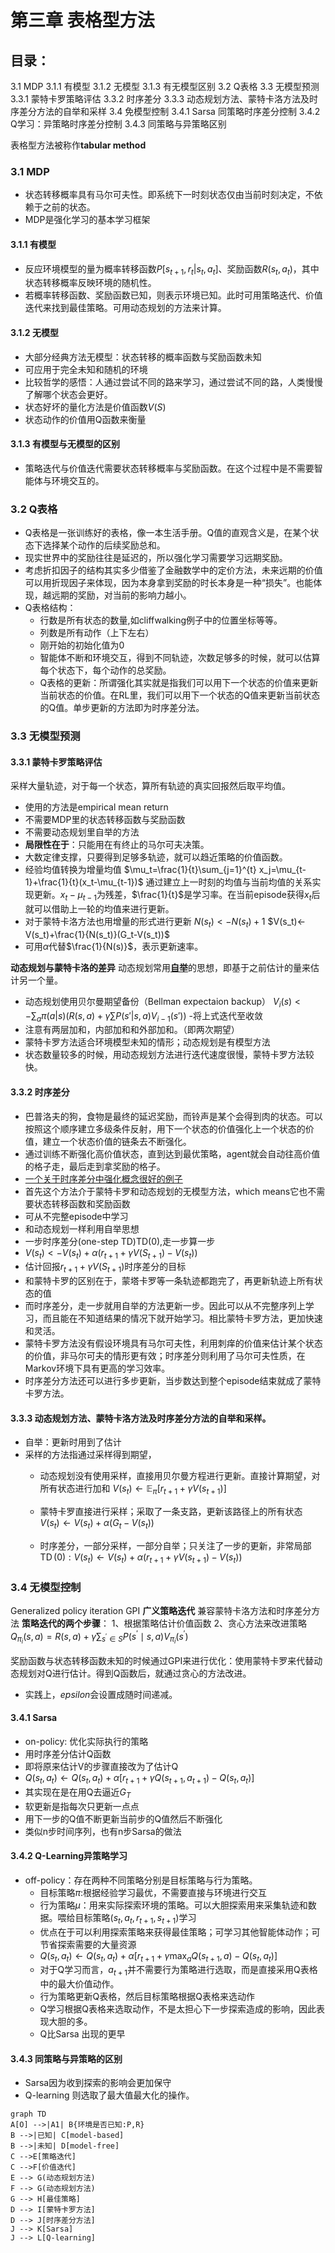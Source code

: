# 第三章 表格型方法
## 目录：
3.1 MDP
    3.1.1 有模型
    3.1.2 无模型
    3.1.3 有无模型区别
3.2 Q表格
3.3 无模型预测 
    3.3.1 蒙特卡罗策略评估
    3.3.2 时序差分
    3.3.3 动态规划方法、蒙特卡洛方法及时序差分方法的自举和采样
3.4 免模型控制
    3.4.1 Sarsa 同策略时序差分控制
    3.4.2 Q学习：异策略时序差分控制
    3.4.3 同策略与异策略区别
    
表格型方法被称作**tabular method**

### 3.1 MDP

* 状态转移概率具有马尔可夫性。即系统下一时刻状态仅由当前时刻决定，不依赖于之前的状态。
* MDP是强化学习的基本学习框架

#### 3.1.1 有模型

* 反应环境模型的量为概率转移函数$P[s_{t+1}, r_t|s_t,a_t]$、奖励函数$R(s_t,a_t)$，其中状态转移概率反映环境的随机性。
* 若概率转移函数、奖励函数已知，则表示环境已知。此时可用策略迭代、价值迭代来找到最佳策略。可用动态规划的方法来计算。

#### 3.1.2 无模型
- 大部分经典方法无模型：状态转移的概率函数与奖励函数未知
- 可应用于完全未知和随机的环境
- 比较哲学的感悟：人通过尝试不同的路来学习，通过尝试不同的路，人类慢慢了解哪个状态会更好。
- 状态好坏的量化方法是价值函数$V(S)$
- 状态动作的价值用Q函数来衡量

#### 3.1.3 有模型与无模型的区别
- 策略迭代与价值迭代需要状态转移概率与奖励函数。在这个过程中是不需要智能体与环境交互的。

### 3.2 Q表格
- Q表格是一张训练好的表格，像一本生活手册。Q值的直观含义是，在某个状态下选择某个动作的后续奖励总和。
-  现实世界中的奖励往往是延迟的，所以强化学习需要学习远期奖励。
-  考虑折扣因子的结构其实多少借鉴了金融数学中的定价方法，未来远期的价值可以用折现因子来体现，因为本身拿到奖励的时长本身是一种“损失”。也能体现，越远期的奖励，对当前的影响力越小。
-  Q表格结构：
    -  行数是所有状态的数量,如cliffwalking例子中的位置坐标等等。
    -  列数是所有动作（上下左右）
    -  刚开始的初始化值为0
    -  智能体不断和环境交互，得到不同轨迹，次数足够多的时候，就可以估算每个状态下，每个动作的总奖励。
    -  Q表格的更新：所谓强化其实就是指我们可以用下一个状态的价值来更新当前状态的价值。在RL里，我们可以用下一个状态的Q值来更新当前状态的Q值。单步更新的方法即为时序差分法。

### 3.3 无模型预测
#### 3.3.1 蒙特卡罗策略评估
采样大量轨迹，对于每一个状态，算所有轨迹的真实回报然后取平均值。
- 使用的方法是empirical mean return
- 不需要MDP里的状态转移函数与奖励函数
- 不需要动态规划里自举的方法
- **局限性在于**：只能用在有终止的马尔可夫决策。
- 大数定律支撑，只要得到足够多轨迹，就可以趋近策略的价值函数。
- 经验均值转换为增量均值
$\mu_t=\frac{1}{t}\sum_{j=1}^{t} x_j=\mu_{t-1}+\frac{1}{t}(x_t-\mu_{t-1})$
通过建立上一时刻的均值与当前均值的关系实现更新。$x_t-\mu_{t-1}$为残差，$\frac{1}{t}$是学习率。在当前episode获得$x_t$后就可以借助上一轮的均值来进行更新。
- 对于蒙特卡洛方法也用增量的形式进行更新
$N(s_t)<-N(s_t)+1$
$V(s_t)<-V(s_t)+\frac{1}{N(s_t)}(G_t-V(s_t))$
- 可用$\alpha$代替$\frac{1}{N(s)}$，表示更新速率。

**动态规划与蒙特卡洛的差异**
动态规划常用<u>**自举**</u>的思想，即基于之前估计的量来估计另一个量。
- 动态规划使用贝尔曼期望备份（Bellman expectaion backup）
$V_i(s)<-\sum_a \pi(a|s)(R(s,a)+\gamma\sum P(s'|s,a)V_{i-1}(s'))$
-将上式迭代至收敛
- 注意有两层加和，内部加和和外部加和。（即两次期望）
- 蒙特卡罗方法适合环境模型未知的情形；动态规划是有模型方法
- 状态数量较多的时候，用动态规划方法进行迭代速度很慢，蒙特卡罗方法较快。
#### 3.3.2 时序差分
- 巴普洛夫的狗，食物是最终的延迟奖励，而铃声是某个会得到肉的状态。可以按照这个顺序建立多级条件反射，用下一个状态的价值强化上一个状态的价值，建立一个状态价值的链条去不断强化。
- 通过训练不断强化高价值状态，直到达到最优策略，agent就会自动往高价值的格子走，最后走到拿奖励的格子。
- [一个关于时序差分中强化概念很好的例子](https://cs.stanford.edu/people/karpathy/reinforcejs/gridworld_td.html)
- 首先这个方法介于蒙特卡罗和动态规划的无模型方法，which means它也不需要状态转移函数和奖励函数
- 可从不完整episode中学习
- 和动态规划一样利用自举思想
- 一步时序差分(one-step TD)TD(0),走一步算一步
- $V(s_t)<-V(s_t)+\alpha(r_{t+1}+\gamma V(S_{t+1})-V(s_t))$
- 估计回报$r_{t+1}+\gamma V(S_{t+1})$时序差分的目标
- 和蒙特卡罗的区别在于，蒙塔卡罗等一条轨迹都跑完了，再更新轨迹上所有状态的值
- 而时序差分，走一步就用自举的方法更新一步。因此可以从不完整序列上学习，而且能在不知道结果的情况下就开始学习。相比蒙特卡罗方法，更加快速和灵活。
- 蒙特卡罗方法没有假设环境具有马尔可夫性，利用刺痒的价值来估计某个状态的价值，非马尔可夫的情形更有效；时序差分则利用了马尔可夫性质，在Markov环境下具有更高的学习效率。
- 时序差分方法还可以进行多步更新，当步数达到整个episode结束就成了蒙特卡罗方法。

#### 3.3.3 动态规划方法、蒙特卡洛方法及时序差分方法的自举和采样。
- 自举：更新时用到了估计
- 采样的方法指通过采样得到期望，
    - 动态规划没有使用采样，直接用贝尔曼方程进行更新。直接计算期望，对所有状态进行加和
$V\left(s_{t}\right) \leftarrow \mathbb{E}_{\pi}\left[r_{t+1}+\gamma V\left(s_{t+1}\right)\right]$
    
    - 蒙特卡罗直接进行采样；采取了一条支路，更新该路径上的所有状态
$V\left(s_{t}\right) \leftarrow V\left(s_{t}\right)+\alpha\left(G_{t}-V\left(s_{t}\right)\right)$
    
    - 时序差分，一部分采样，一部分自举；只关注了一步的更新，非常局部
    $\operatorname{TD}(0): V\left(s_{t}\right) \leftarrow V\left(s_{t}\right)+\alpha\left(r_{t+1}+\gamma V\left(s_{t+1}\right)-V\left(s_{t}\right)\right)$
    
    
    
### 3.4 无模型控制
Generalized policy iteration GPI **广义策略迭代**
兼容蒙特卡洛方法和时序差分方法
**策略迭代的两个步骤**：
1、根据策略估计价值函数
2、贪心方法来改进策略
$Q_{\pi_{i}}(s, a)=R(s, a)+\gamma \sum_{s^{\prime} \in S} P\left(s^{\prime} \mid s, a\right) V_{\pi_{i}}\left(s^{\prime}\right)$

奖励函数与状态转移函数未知的时候通过GPI来进行优化：使用蒙特卡罗来代替动态规划对Q进行估计。得到Q函数后，就通过贪心的方法改进。
- 实践上，$epsilon$会设置成随时间递减。

#### 3.4.1 Sarsa
- on-policy: 优化实际执行的策略
- 用时序差分估计Q函数
- 即将原来估计V的步骤直接改为了估计Q
- $Q\left(s_{t}, a_{t}\right) \leftarrow Q\left(s_{t}, a_{t}\right)+\alpha\left[r_{t+1}+\gamma Q\left(s_{t+1}, a_{t+1}\right)-Q\left(s_{t}, a_{t}  \right) \right]$
- 其实现在是在用Q去逼近$G_T$
- 软更新是指每次只更新一点点
- 用下一步的Q值不断更新当前步的Q值然后不断强化
- 类似n步时间序列，也有n步Sarsa的做法
#### 3.4.2 Q-Learning异策略学习

- off-policy：存在两种不同策略分别是目标策略与行为策略。
    - 目标策略$\pi$:根据经验学习最优，不需要直接与环境进行交互
    - 行为策略$\mu$：用来实际探索环境的策略。可以大胆探索用来采集轨迹和数据。喂给目标策略$(s_t,a_t,r_{t+1},s_{t+1})$学习
    - 优点在于可以利用探索策略来获得最佳策略；可学习其他智能体动作；可节省探索需要的大量资源 
    - $Q\left(s_{t}, a_{t}\right) \leftarrow Q\left(s_{t}, a_{t}\right)+\alpha\left[r_{t+1}+\gamma \max _{a} Q\left(s_{t+1}, a\right)-Q\left(s_{t}, a_{t}\right)\right]$
    - 对于Q学习而言，$a_{t+1}$并不需要行为策略进行选取，而是直接采用Q表格中的最大价值动作。
    - 行为策略更新Q表格，然后目标策略根据Q表格来选动作
    - Q学习根据Q表格来选取动作，不是太担心下一步探索造成的影响，因此表现大胆的多。
    - Q比Sarsa 出现的更早

#### 3.4.3 同策略与异策略的区别
- Sarsa因为收到探索的影响会更加保守
- Q-learning 则选取了最大值最大化的操作。


```mermaid
graph TD
A[O] -->|A1| B{环境是否已知:P,R}
B -->|已知| C[model-based]
B -->|未知| D[model-free]
C -->E[策略迭代]
C -->F[价值迭代]
E --> G(动态规划方法)
F --> G(动态规划方法)
G --> H[最佳策略]
D --> I[蒙特卡罗方法]
D --> J[时序差分方法]
J --> K[Sarsa]
J --> L[Q-learning]
```


    

